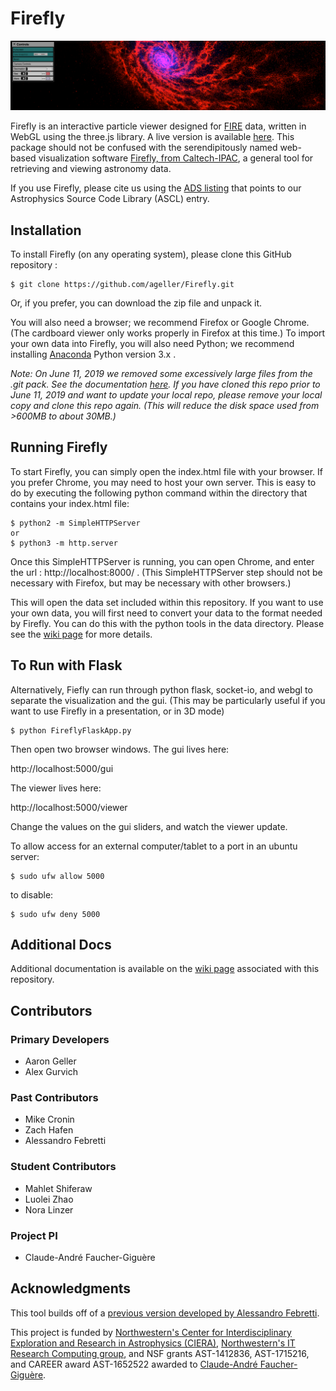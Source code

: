 # Firefly

![Firefly snapshot](src/Firefly/static/docs/screenGrab.png)

Firefly is an interactive particle viewer designed for [FIRE](http://galaxies.northwestern.edu/fire-simulations/) data, written in WebGL using the three.js library. A live version is available [here](https://ageller.github.io/Firefly/).
This package should not be confused with the serendipitously named web-based visualization software [Firefly, from Caltech-IPAC](https://github.com/Caltech-IPAC/firefly), a general tool for retrieving and viewing astronomy data.

If you use Firefly, please cite us using the [ADS listing](http://adsabs.harvard.edu/abs/2018ascl.soft10021G) that points to our Astrophysics Source Code Library (ASCL) entry.

## Installation

To install Firefly (on any operating system), please clone this GitHub repository :
```
$ git clone https://github.com/ageller/Firefly.git
```

Or, if you prefer, you can download the zip file and unpack it.  

You will also need a browser; we recommend Firefox or Google Chrome. (The cardboard viewer only works properly in Firefox at this time.)  To import your own data into Firefly, you will also need Python; we recommend installing [Anaconda](https://www.anaconda.com/download/) Python version 3.x .

_Note: On June 11, 2019 we removed some excessively large files from the .git pack.  See the documentation [here](static/docs/READMEcleanPack.md).  If you have cloned this repo prior to June 11, 2019 and want to update your local repo, please remove your local copy and clone this repo again.  (This will reduce the disk space used from >600MB to about 30MB.)_

## Running Firefly

To start Firefly, you can simply open the index.html file with your browser. If you prefer Chrome, you may need to host your own server.  This is easy to do by executing the following python command within the directory that contains your index.html file:

```
$ python2 -m SimpleHTTPServer
or
$ python3 -m http.server
```

Once this SimpleHTTPServer is running, you can open Chrome, and enter the url : http://localhost:8000/ .  (This SimpleHTTPServer step should not be necessary with Firefox, but may be necessary with other browsers.)

This will open the data set included within this repository.  If you want to use your own data, you will first need to convert your data to the format needed by Firefly.  You can do this with the python tools in the data directory.  Please see the [wiki page](https://github.com/ageller/Firefly/wiki) for more details.  


## To Run with Flask

Alternatively, Fiefly can run through python flask, socket-io, and webgl to separate the visualization and the gui.  (This may be particularly useful if you want to use Firefly in a presentation, or in 3D mode)


```
$ python FireflyFlaskApp.py
```

Then open two browser windows.  The gui lives here:

http://localhost:5000/gui

The viewer lives here:

http://localhost:5000/viewer

Change the values on the gui sliders, and watch the viewer update.

To allow access for an external computer/tablet to a port in an ubuntu server:

```
$ sudo ufw allow 5000
```

to disable:

```
$ sudo ufw deny 5000
```

## Additional Docs

Additional documentation is available on the [wiki page](https://github.com/ageller/Firefly/wiki) associated with this repository.

## Contributors 
### Primary Developers
* Aaron Geller
* Alex Gurvich
### Past Contributors 
* Mike Cronin
* Zach Hafen
* Alessandro Febretti
### Student Contributors
* Mahlet Shiferaw 
* Luolei Zhao
* Nora Linzer
### Project PI
* Claude-André Faucher-Giguère 


## Acknowledgments
This tool builds off of a [previous version developed by Alessandro Febretti](https://github.com/nuitrcs/firefly). 

This project is funded by [Northwestern's Center for Interdisciplinary Exploration and Research in Astrophysics (CIERA)](https://ciera.northwestern.edu/),  [Northwestern's IT Research Computing group](https://www.it.northwestern.edu/research/index.html), and NSF grants AST-1412836, AST-1715216, and CAREER award AST-1652522 awarded to [Claude-André Faucher-Giguère](https://www.physics.northwestern.edu/people/faculty/core-faculty/claude-andre-faucher-giguere.html).
